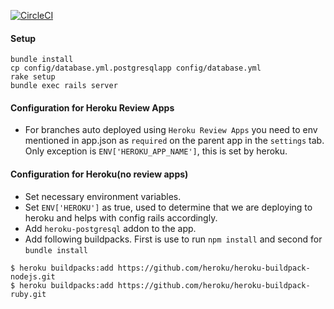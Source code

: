[![CircleCI](https://circleci.com/gh/bigbinary/apisanity/tree/master.svg?style=svg&circle-token=bf02c79488ee7343d9f7e7c43f93825d5584cc65)](https://circleci.com/gh/bigbinary/apisanity/tree/master)

#### Setup

```
bundle install
cp config/database.yml.postgresqlapp config/database.yml
rake setup
bundle exec rails server
```

#### Configuration for Heroku Review Apps

- For branches auto deployed using `Heroku Review Apps` you need to env mentioned in app.json as `required` on the 
parent app in the `settings` tab. Only exception is `ENV['HEROKU_APP_NAME']`, this is set by heroku.

#### Configuration for Heroku(no review apps)

- Set necessary environment variables.
- Set `ENV['HEROKU']` as true, used to determine that we are deploying to heroku and helps with config rails accordingly. 
- Add `heroku-postgresql` addon to the app.
- Add following buildpacks. First is use to run `npm install` and second for `bundle install`

```
$ heroku buildpacks:add https://github.com/heroku/heroku-buildpack-nodejs.git
$ heroku buildpacks:add https://github.com/heroku/heroku-buildpack-ruby.git
```
 

